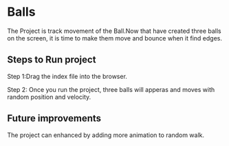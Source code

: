 # Balls
The Project is track movement of the Ball.Now that have created three balls on the screen, it is time to make them move and bounce
when it find edges.

## Steps to Run project

Step 1:Drag the index file into the browser.

Step 2: Once you run the project, three balls will apperas and moves with random position and velocity.

## Future improvements

The project can enhanced by adding more animation to random walk.
